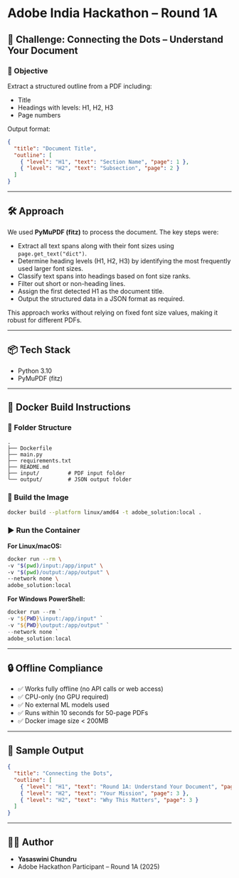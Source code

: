 # Adobe India Hackathon – Round 1A

## 🚀 Challenge: Connecting the Dots – Understand Your Document

### 📌 Objective

Extract a structured outline from a PDF including:

- Title
- Headings with levels: H1, H2, H3
- Page numbers

Output format:

```json
{
  "title": "Document Title",
  "outline": [
    { "level": "H1", "text": "Section Name", "page": 1 },
    { "level": "H2", "text": "Subsection", "page": 2 }
  ]
}
```

---

## 🛠️ Approach

We used **PyMuPDF (fitz)** to process the document. The key steps were:

- Extract all text spans along with their font sizes using `page.get_text("dict")`.
- Determine heading levels (H1, H2, H3) by identifying the most frequently used larger font sizes.
- Classify text spans into headings based on font size ranks.
- Filter out short or non-heading lines.
- Assign the first detected H1 as the document title.
- Output the structured data in a JSON format as required.

This approach works without relying on fixed font size values, making it robust for different PDFs.

---

## 📦 Tech Stack

- Python 3.10
- PyMuPDF (fitz)

---

## 🐳 Docker Build Instructions

### 📁 Folder Structure

```
.
├── Dockerfile
├── main.py
├── requirements.txt
├── README.md
├── input/         # PDF input folder
└── output/        # JSON output folder
```

### 🔧 Build the Image

```bash
docker build --platform linux/amd64 -t adobe_solution:local .
```

### ▶️ Run the Container

**For Linux/macOS:**

```bash
docker run --rm \
-v "$(pwd)/input:/app/input" \
-v "$(pwd)/output:/app/output" \
--network none \
adobe_solution:local
```

**For Windows PowerShell:**

```powershell
docker run --rm `
-v "${PWD}\input:/app/input" `
-v "${PWD}\output:/app/output" `
--network none `
adobe_solution:local
```

---

## 🔒 Offline Compliance

- ✅ Works fully offline (no API calls or web access)
- ✅ CPU-only (no GPU required)
- ✅ No external ML models used
- ✅ Runs within 10 seconds for 50-page PDFs
- ✅ Docker image size < 200MB

---

## 📄 Sample Output

```json
{
  "title": "Connecting the Dots",
  "outline": [
    { "level": "H1", "text": "Round 1A: Understand Your Document", "page": 3 },
    { "level": "H2", "text": "Your Mission", "page": 3 },
    { "level": "H2", "text": "Why This Matters", "page": 3 }
  ]
}
```

---

## 👨‍💻 Author

- **Yasaswini Chundru**
- Adobe Hackathon Participant – Round 1A (2025)
